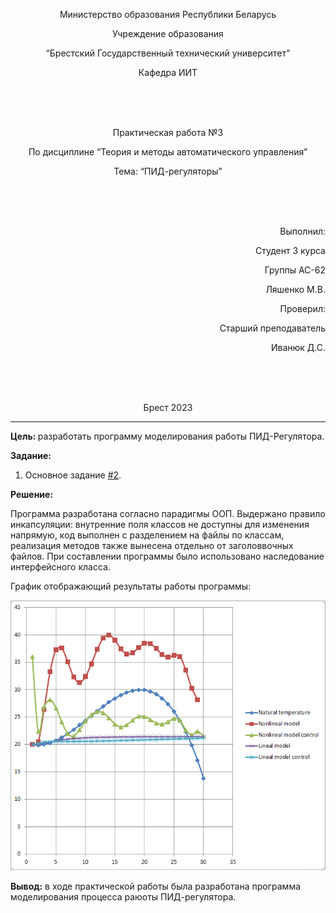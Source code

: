 <p align="center"> Министерство образования Республики Беларусь</p>
<p align="center">Учреждение образования</p>
<p align="center">“Брестский Государственный технический университет”</p>
<p align="center">Кафедра ИИТ</p>
<br><br><br>
<p align="center">Практическая работа №3</p>
<p align="center">По дисциплине “Теория и методы автоматического управления”</p>
<p align="center">Тема: “ПИД-регуляторы”</p>
<br><br><br>
<p align="right">Выполнил:</p>
<p align="right">Студент 3 курса</p>
<p align="right">Группы АС-62</p>
<p align="right">Ляшенко М.В.</p>
<p align="right">Проверил:</p>
<p align="right">Старший преподаватель</p>
<p align="right">Иванюк Д.С.</p>
<br><br><br>
<p align="center">Брест 2023</p>

---
<p> <strong> Цель: </strong>разработать программу моделирования работы ПИД-Регулятора.</p>
<p> <strong> Задание: </strong> </p>

1. Основное задание [#2](../../../../tasks/task_02/readme.md).

<p> <strong> Решение: </strong> </p>
<p> Программа разработана согласно парадигмы ООП. Выдержано правило инкапсуляции: внутренние поля классов не доступны для изменения напрямую, код выполнен с разделением на файлы по классам, реализация методов также вынесена отдельно от заголоввочных файлов. При составлении программы было использовано наследование интерфейсного класса. </p>
<p>  График отображающий результаты работы программы: </p>
<p> <img src="graph.png"/></p>


<p> <strong> Вывод:</strong> в ходе практической работы была разработана программа моделирования процесса раюоты ПИД-регулятора.</p>